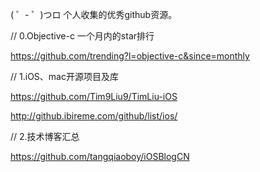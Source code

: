 ( ゜- ゜)つロ  个人收集的优秀github资源。

// 0.Objective-c 一个月内的star排行

https://github.com/trending?l=objective-c&since=monthly


// 1.iOS、mac开源项目及库

https://github.com/Tim9Liu9/TimLiu-iOS

http://github.ibireme.com/github/list/ios/


// 2.技术博客汇总

https://github.com/tangqiaoboy/iOSBlogCN
